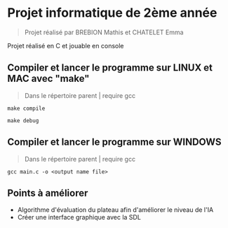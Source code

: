 # Projet informatique de 2ème année

> Projet réalisé par BREBION Mathis et CHATELET Emma

Projet réalisé en C et jouable en console

## Compiler et lancer le programme sur LINUX et MAC avec "make"

> Dans le répertoire parent | require gcc

```batch
make compile
```

```batch
make debug
```

## Compiler et lancer le programme sur WINDOWS

> Dans le répertoire parent | require gcc

```batch
gcc main.c -o <output name file>
```

## Points à améliorer

* Algorithme d'évaluation du plateau afin d'améliorer le niveau de l'IA
* Créer une interface graphique avec la SDL